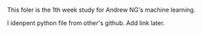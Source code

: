 This foler is the 1th week study for Andrew NG's machine learning.

I idenpent python file from other's github.
Add link later.
